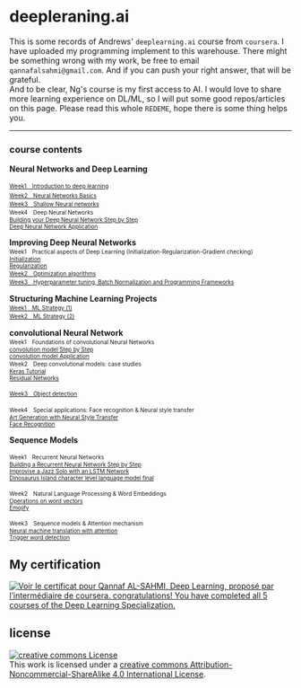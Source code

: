 # deepleraning.ai
This is some records of Andrews' `deeplearning.ai` course from `coursera`. I have uploaded my programming implement to this warehouse. There might be something wrong with my work, be free to email `qannafalsahmi@gmail.com`. And if you can push your right answer, that will be grateful.<br/>
And to be clear, Ng's course is my first access to AI. I would love to share more learning experience on DL/ML, so I will put some good repos/articles on this page. Please read this whole `REDEME`, hope there is some thing helps you. <br/>

------
### course contents
**Neural Networks and Deep Learning**  

<a href="https://github.com/Qannaf/deeplearning/blob/main/Cours1/s1/Python_Basics_With_Numpy_v3a.ipynb"> 
    <font size=1>Week1　Introduction to deep learning
    </font>
</a><br>

<a href="https://github.com/Qannaf/deeplearning/blob/main/Cours1/s2/Logistic_Regression_with_a_Neural_Network_mindset_v6a.ipynb">
<font size=1>Week2　Neural Networks Basics</font>   
</a>
<a href="https://github.com/Qannaf/deeplearning/blob/main/Cours1/s3/Planar_data_classification_with_onehidden_layer_v6c.ipynb"><br>
<font size=1>Week3　Shallow Neural networks</font>
</a>  <br>
<font size=1>Week4　Deep Neural Networks</font> 
<a href="https://github.com/Qannaf/deeplearning/blob/main/Cours1/s4/Building_your_Deep_Neural_Network_Step_by_Step_v8a.ipynb"> 
<font size=1> <br>Building your Deep Neural Network Step by Step</font> </a>
<a href="https://github.com/Qannaf/deeplearning/blob/main/Cours1/s4/Deep+Neural+Network+-+Application+v8.ipynb"> 
<font size=1> <br>Deep Neural Network Application</font></a>


**Improving Deep Neural Networks**  
<font size=1>Week1　Practical aspects of Deep Learning
(Initialization-Regularization-Gradient checking)</font>  
<a href="https://github.com/Qannaf/deeplearning/blob/main/Cours2/S1/Initialization/Initialization.ipynb">
<font size=1> Initialization</font>
</a>
<a href="https://github.com/Qannaf/deeplearning/blob/main/Cours2/S1/Regularization/Regularization_v2a.ipynb">
<font size=1> <br>Regularization<br></font>
</a>
<a href="https://github.com/Qannaf/deeplearning/blob/main/Cours2/S2/Optimization_methods_v1b.ipynb">
<font size=1>Week2　Optimization algorithms</font>  
</a>
<a href="https://github.com/Qannaf/deeplearning/blob/main/Cours2/S3/TensorFlow_Tutorial_v3b.ipynb">
<font size=1>Week3　Hyperparameter tuning, Batch Normalization and Programming Frameworks</font>  
</a>


**Structuring Machine Learning Projects**
<a href="https://github.com/Qannaf/deeplearning/blob/main/Cours3/S1/Week 1 Quiz - Bird recognition in the city of Peacetopia (case study).md">  
<font size=1>Week1　ML Strategy (1)</font>  
</a>
<a href="https://github.com/Qannaf/deeplearning/blob/main/Cours3/S2/Week 2 Quiz - Autonomous driving (case study).md">
<font size=1>Week2　ML Strategy (2)</font>
</a>


**convolutional Neural Network** <br>
<font size=1>Week1　Foundations of convolutional Neural Networks</font> 
<a href="https://github.com/Qannaf/deeplearning/blob/main/Cours4/S1/convolution_model_Step_by_Step_v2a.ipynb"> 
<font size=1> <br>convolution model Step by Step</font> </a>
<a href="https://github.com/Qannaf/deeplearning/blob/main/Cours4/S1/convolution_model_Application_v1a.ipynb"> 
<font size=1> <br>convolution model Application</font></a>
<font size=1><br>Week2　Deep convolutional models: case studies</font> 
<a href="https://github.com/Qannaf/deeplearning/blob/main/Cours4/S2/Keras_Tutorial_v2a.ipynb"> 
<font size=1> <br>Keras Tutorial</font> </a>
<a href="https://github.com/Qannaf/deeplearning/blob/main/Cours4/S2/Residual_Networks_v2a.ipynb"> 
<font size=1> <br>Residual Networks</font></a>

<a href="https://github.com/Qannaf/deeplearning/blob/main/Cours4/S3/Autonomous_driving_application_car_detection_v3a.ipynb">
<font size=1>Week3　Object detection</font>  
</a>

<font size=1>Week4　Special applications: Face recognition & Neural style transfer</font>  
<a href="https://github.com/Qannaf/deeplearning/blob/main/Cours4/S4/Art_Generation_with_Neural_Style_Transfer_v3a.ipynb"> 
<font size=1>Art Generation with Neural Style Transfer</font> </a>
<a href="https://github.com/Qannaf/deeplearning/blob/main/Cours4/S4/Face_Recognition_v3a.ipynb"> 
<font size=1> <br>Face Recognition</font></a>


**Sequence Models**  

<font size=1>Week1　Recurrent Neural Networks</font>  
<a href="https://github.com/Qannaf/deeplearning/blob/main/Cours5/S1/Building_a_Recurrent_Neural_Network_Step_by_Step_v3a.ipynb"> 
<font size=1> Building a Recurrent Neural Network Step by Step</font> </a>
<a href="https://github.com/Qannaf/deeplearning/blob/main/Cours5/S1/Improvise_a_Jazz_Solo_with_an_LSTM_Network_v3a.ipynb"> 
<font size=1> <br>Improvise a Jazz Solo with an LSTM Network</font></a>
<a href="https://github.com/Qannaf/deeplearning/blob/main/Cours5/S1/Dinosaurus_Island_character_level_language_model_final_v3a.ipynb"> 
<font size=1> <br>Dinosaurus Island character level language model final</font> </a>

<font size=1>Week2　Natural Language Processing & Word Embeddings</font>  
<a href="https://github.com/Qannaf/deeplearning/blob/main/Cours5/S2/Operations_on_word_vectors_v2a.ipynb"> 
<font size=1> Operations on word vectors</font> </a>
<a href="https://github.com/Qannaf/deeplearning/blob/main/Cours5/S2/Emojify_v2a.ipynb"> 
<font size=1> <br>Emojify</font></a>

<font size=1>Week3　Sequence models & Attention mechanism</font>  
<a href="https://github.com/Qannaf/deeplearning/blob/main/Cours5/S3/Neural_machine_translation_with_attention_v4a.ipynb"> 
<font size=1> Neural machine translation with attention</font> </a>
<a href="https://github.com/Qannaf/deeplearning/blob/main/Cours5/S3/Trigger_word_detection_v1a.ipynb"> 
<font size=1> <br>Trigger word detection</font></a>
   




## My certification

<div class="rc-S12ncertificate"><a data-click-key="accomplishments_v2.accomplishments_pages.click.certificate_image_link" data-click-value="{&quot;href&quot;:&quot;https://www.coursera.org/account/accomplishments/specialization/certificate/7FVc7YNZYcMM&quot;,&quot;namespace&quot;:{&quot;action&quot;:&quot;click&quot;,&quot;app&quot;:&quot;accomplishments_v2&quot;,&quot;component&quot;:&quot;certificate_image_link&quot;,&quot;page&quot;:&quot;accomplishments_pages&quot;},&quot;schema_type&quot;:&quot;FRONTEND&quot;}" data-track="true" data-track-app="accomplishments_v2" data-track-page="accomplishments_pages" data-track-action="click" data-track-component="certificate_image_link" data-track-href="https://www.coursera.org/account/accomplishments/specialization/certificate/7FVc7YNZYcMM" href="https://www.coursera.org/account/accomplishments/specialization/certificate/7FVc7YNZYcMM" to="https://www.coursera.org/account/accomplishments/specialization/certificate/7FVc7YNZYcMM" class="rc-certificateImage" target="_blank" rel="noopener noreferrer"><img src="https://s3.amazonaws.com/coursera_assets/meta_images/generated/cERTIFIcATE_LANDING_PAGE/cERTIFIcATE_LANDING_PAGE~7FVc7YNZYcMM/cERTIFIcATE_LANDING_PAGE~7FVc7YNZYcMM.jpeg" alt="Voir le certificat pour Qannaf AL-SAHMI, Deep Learning, proposé par l’intermédiaire de coursera. congratulations! You have completed all 5 courses of the Deep Learning Specialization.
"></a></div>


## license
<a rel="license" href="http://creativecommons.org/licenses/by-nc-sa/4.0/"><img alt="creative commons License" style="border-width:0" src="https://i.creativecommons.org/l/by-nc-sa/4.0/88x31.png" /></a><br />This work is licensed under a <a rel="license" href="http://creativecommons.org/licenses/by-nc-sa/4.0/">creative commons Attribution-Noncommercial-ShareAlike 4.0 International License</a>.
